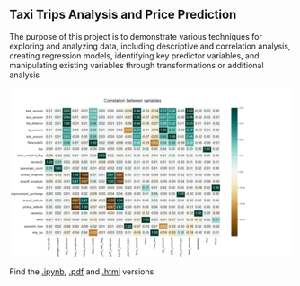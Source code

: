 ## Taxi Trips Analysis and Price Prediction


The purpose of this project is to demonstrate various techniques for exploring and analyzing data, including descriptive and correlation analysis, creating regression models, identifying key predictor variables, and manipulating existing variables through transformations or additional analysis

<img src='taxi_dataset/corr.png' width=600>

Find the [.ipynb](taxi_trips_analysis.ipynb), [.pdf](taxi_trips_analysis.pdf) and [.html](taxi_trips_analysis.html) versions
